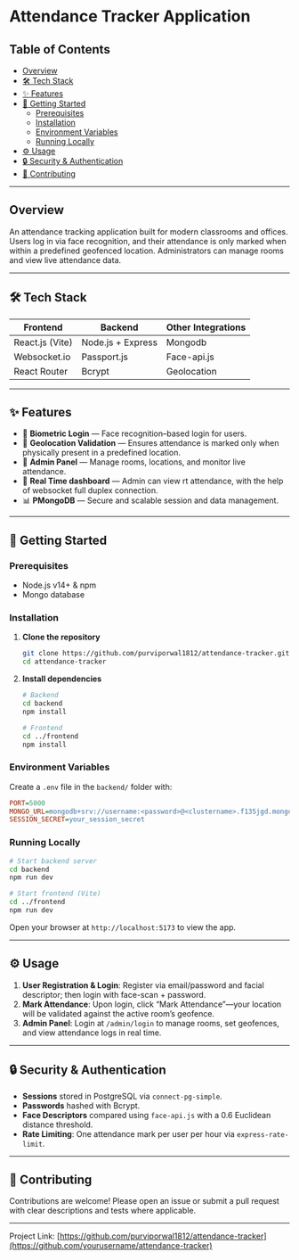 # Attendance Tracker Application

## Table of Contents

- [Overview](#overview)
- [🛠️ Tech Stack](#-tech-stack)
- [✨ Features](#-features)
- [🚀 Getting Started](#-getting-started)
  - [Prerequisites](#prerequisites)
  - [Installation](#installation)
  - [Environment Variables](#environment-variables)
  - [Running Locally](#running-locally)
- [⚙️ Usage](#-usage)
- [🔒 Security & Authentication](#-security--authentication)
- [🤝 Contributing](#-contributing)

---

## Overview

An attendance tracking application built for modern classrooms and offices. Users log in via face recognition, and their attendance is only marked when within a predefined geofenced location. Administrators can manage rooms and view live attendance data.

---

## 🛠️ Tech Stack

| Frontend                  | Backend                  | Other Integrations   |
|---------------------------|--------------------------|----------------------|
| React.js (Vite)           | Node.js + Express        | Mongodb              |
| Websocket.io              | Passport.js              | Face-api.js          |
| React Router              | Bcrypt                   | Geolocation          |

---

## ✨ Features

- 👤 **Biometric Login** — Face recognition–based login for users.
- 📍 **Geolocation Validation** — Ensures attendance is marked only when physically present in a predefined location.
- 🔐 **Admin Panel** — Manage rooms, locations, and monitor live attendance.
- 🎨 **Real Time dashboard** — Admin can view rt attendance, with the help of websocket full duplex connection.
- 📊 **PMongoDB** — Secure and scalable session and data management.

---

## 🚀 Getting Started

### Prerequisites

- Node.js v14+ & npm
- Mongo database

### Installation

1. **Clone the repository**
   ```bash
   git clone https://github.com/purviporwal1812/attendance-tracker.git
   cd attendance-tracker
   ```

2. **Install dependencies**
   ```bash
   # Backend
   cd backend
   npm install

   # Frontend
   cd ../frontend
   npm install
   ```

### Environment Variables

Create a `.env` file in the `backend/` folder with:
```ini
PORT=5000
MONGO_URL=mongodb+srv://username:<password>@<clustername>.f135jgd.mongodb.net/?retryWrites=true&w=majority&appName=Cluster0
SESSION_SECRET=your_session_secret
``` 

### Running Locally

```bash
# Start backend server
cd backend
npm run dev

# Start frontend (Vite)
cd ../frontend
npm run dev
```

Open your browser at `http://localhost:5173` to view the app.

---

## ⚙️ Usage

1. **User Registration & Login**: Register via email/password and facial descriptor; then login with face-scan + password.
2. **Mark Attendance**: Upon login, click “Mark Attendance”—your location will be validated against the active room’s geofence.
3. **Admin Panel**: Login at `/admin/login` to manage rooms, set geofences, and view attendance logs in real time.

---

## 🔒 Security & Authentication

- **Sessions** stored in PostgreSQL via `connect-pg-simple`.
- **Passwords** hashed with Bcrypt.
- **Face Descriptors** compared using `face-api.js` with a 0.6 Euclidean distance threshold.
- **Rate Limiting**: One attendance mark per user per hour via `express-rate-limit`.

---

## 🤝 Contributing

Contributions are welcome! Please open an issue or submit a pull request with clear descriptions and tests where applicable.

---


Project Link: [https://github.com/purviporwal1812/attendance-tracker](https://github.com/yourusername/attendance-tracker)
